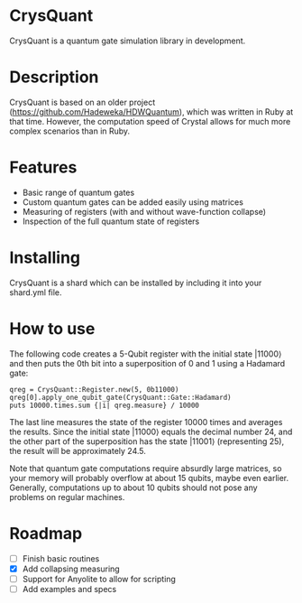 # CrysQuant

CrysQuant is a quantum gate simulation library in development.

# Description

CrysQuant is based on an older project (https://github.com/Hadeweka/HDWQuantum), which was written in Ruby at that time.
However, the computation speed of Crystal allows for much more complex scenarios than in Ruby.

# Features

* Basic range of quantum gates
* Custom quantum gates can be added easily using matrices
* Measuring of registers (with and without wave-function collapse)
* Inspection of the full quantum state of registers

# Installing

CrysQuant is a shard which can be installed by including it into your shard.yml file.

# How to use

The following code creates a 5-Qubit register with the initial state |11000⟩ and then puts the 0th
bit into a superposition of 0 and 1 using a Hadamard gate:
```crystal
qreg = CrysQuant::Register.new(5, 0b11000)
qreg[0].apply_one_qubit_gate(CrysQuant::Gate::Hadamard)
puts 10000.times.sum {|i| qreg.measure} / 10000
```
The last line measures the state of the register 10000 times and averages the results.
Since the initial state |11000⟩ equals the decimal number 24, 
and the other part of the superposition has the state |11001⟩ (representing 25), 
the result will be approximately 24.5.

Note that quantum gate computations require absurdly large matrices, so your memory will probably
overflow at about 15 qubits, maybe even earlier. Generally, computations up to about 10 qubits
should not pose any problems on regular machines.

# Roadmap

* [ ] Finish basic routines
* [X] Add collapsing measuring
* [ ] Support for Anyolite to allow for scripting
* [ ] Add examples and specs
